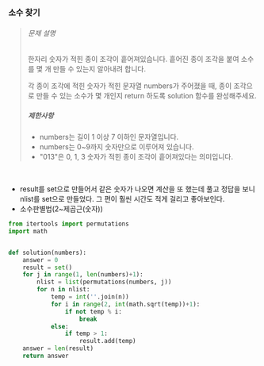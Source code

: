 ### 소수 찾기

> ###### 문제 설명
>
> 한자리 숫자가 적힌 종이 조각이 흩어져있습니다. 흩어진 종이 조각을 붙여 소수를 몇 개 만들 수 있는지 알아내려 합니다.
>
> 각 종이 조각에 적힌 숫자가 적힌 문자열 numbers가 주어졌을 때, 종이 조각으로 만들 수 있는 소수가 몇 개인지 return 하도록 solution 함수를 완성해주세요.
>
> ##### 제한사항
>
> - numbers는 길이 1 이상 7 이하인 문자열입니다.
> - numbers는 0~9까지 숫자만으로 이루어져 있습니다.
> - "013"은 0, 1, 3 숫자가 적힌 종이 조각이 흩어져있다는 의미입니다.

<br>

- result를 set으로 만들어서 같은 숫자가 나오면 계산을 또 했는데 풀고 정답을 보니 nlist를 set으로 만들었다. 그 편이 훨씬 시간도 적게 걸리고 좋아보인다.
- 소수판별법(2~제곱근(숫자))

```python
from itertools import permutations
import math


def solution(numbers):
    answer = 0
    result = set()
    for j in range(1, len(numbers)+1):
        nlist = list(permutations(numbers, j))
        for n in nlist:
            temp = int(''.join(n))
            for i in range(2, int(math.sqrt(temp))+1):
                if not temp % i:
                    break
            else:
                if temp > 1:
                    result.add(temp)
    answer = len(result)
    return answer
```

